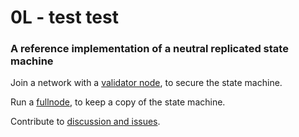 # 0L - test test
### A reference implementation of a neutral replicated state machine


Join a network with a [validator node](https://github.com/OLSF/libra/wiki/Validator-Onboarding-Guide), to secure the state machine.

Run a [fullnode](https://github.com/OLSF/libra/wiki/Mining-VDF-Proofs), to keep a copy of the state machine.

Contribute to [discussion and issues](https://github.com/OLSF/libra/issues).
